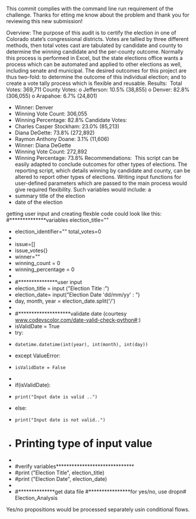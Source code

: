 This commit complies with the command line run requirement of the challenge.  Thanks for etting me know about the problem and thank you for reviewing this 
new submission!

Overview: The purpose of this audit is to certify the election in one of Colorado state’s congressional districts.  Votes are tallied by three different methods, then total votes cast are tabulated by candidate and county to determine the winning candidate and the per-county outcome.  Normally this process is performed in Excel, but the state elections office wants a process which can be automated and applied to other elections as well, including senate and municipal.  The desired outcomes for this project are thus two-fold: to determine the outcome of this individual election; and to create a vote tally process which is flexible and reusable.
Results: 
Total Votes: 369,711
County Votes:
o Jefferson: 10.5% (38,855)
o Denver: 82.8% (306,055)
o Arapahoe: 6.7% (24,801)
* Winner: Denver
* Winning Vote Count: 306,055
* Winning Percentage: 82.8%
Candidate Votes:
* Charles Casper Stockham: 23.0% (85,213)
* Diana DeGette: 73.8% (272,892)
* Raymon Anthony Doane: 3.1% (11,606)
* Winner: Diana DeGette
* Winning Vote Count: 272,892
* Winning Percentage: 73.8%
Recommendations: 
This script can be easily adapted to conclude outcomes for other types of elections.  The reporting script, which details winning by candidate and county, can be altered to report other types of elections. Writing input functions for user-defined parameters which are passed to the main process would give required flexibility.   Such variables would include: a 
* summary title of the election
* date of the election

getting user input and creating flexble code could look like this:
#**************variables
election_title=""
* election_identifier=""
total_votes=0
* 
* issue=[]
* issue_votes{}
* winner=""
* winning_count = 0
* winning_percentage = 0
* 
* #***************user input
* election_title = input ("Election Title :")
* election_date= input("Election Date 'dd/mm/yy' : ")
* day, month, year = election_date.split('/')
* 
* #********************validate date (courtesy www.codevscolor.com/date-valid-check-python#:)
* isValidDate = True
* try:
*     datetime.datetime(int(year), int(month), int(day))
* except ValueError:
*     isValidDate = False
* 
* if(isValidDate):
*     print("Input date is valid ..")
* else:
*     print("Input date is not valid..")
* # Printing type of input value
* 
* #verify variables******************************
* #print ("Election Title", election_title)
* #print ("Election Date", election_date)
* 
* #**************get data file
#****************for yes/no, use dropn# Election_Analysis

Yes/no propositions would be processed separately usin conditional flows.
